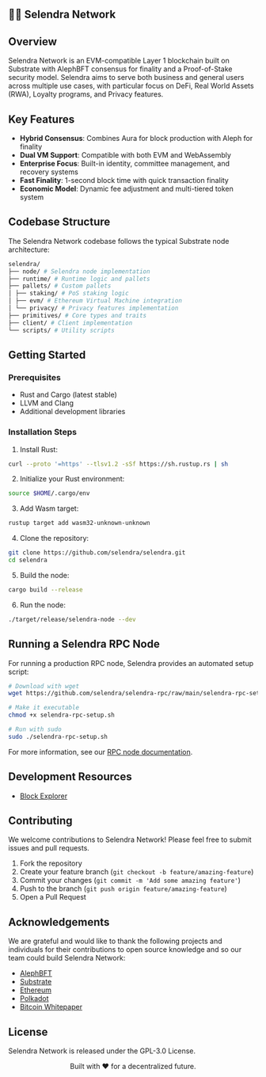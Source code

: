 ## 🙋‍♀️ Selendra Network

## Overview

Selendra Network is an EVM-compatible Layer 1 blockchain built on Substrate with AlephBFT consensus for finality and a Proof-of-Stake security model. Selendra aims to serve both business and general users across multiple use cases, with particular focus on DeFi, Real World Assets (RWA), Loyalty programs, and Privacy features.

## Key Features

- **Hybrid Consensus**: Combines Aura for block production with Aleph for finality
- **Dual VM Support**: Compatible with both EVM and WebAssembly
- **Enterprise Focus**: Built-in identity, committee management, and recovery systems
- **Fast Finality**: 1-second block time with quick transaction finality
- **Economic Model**: Dynamic fee adjustment and multi-tiered token system

## Codebase Structure

The Selendra Network codebase follows the typical Substrate node architecture:

```bash
selendra/
├── node/ # Selendra node implementation
├── runtime/ # Runtime logic and pallets
├── pallets/ # Custom pallets
│ ├── staking/ # PoS staking logic
│ ├── evm/ # Ethereum Virtual Machine integration
│ └── privacy/ # Privacy features implementation
├── primitives/ # Core types and traits
├── client/ # Client implementation
└── scripts/ # Utility scripts
```

## Getting Started

### Prerequisites

- Rust and Cargo (latest stable)
- LLVM and Clang
- Additional development libraries

### Installation Steps

1. Install Rust:
```bash
curl --proto '=https' --tlsv1.2 -sSf https://sh.rustup.rs | sh
```

2. Initialize your Rust environment:
```bash
source $HOME/.cargo/env
```

3. Add Wasm target:
```bash
rustup target add wasm32-unknown-unknown
```

4. Clone the repository:
```bash
git clone https://github.com/selendra/selendra.git
cd selendra
```

5. Build the node:
```bash
cargo build --release
```

6. Run the node:
```bash
./target/release/selendra-node --dev
```

## Running a Selendra RPC Node

For running a production RPC node, Selendra provides an automated setup script:

```bash
# Download with wget
wget https://github.com/selendra/selendra-rpc/raw/main/selendra-rpc-setup.sh -O selendra-rpc-setup.sh

# Make it executable
chmod +x selendra-rpc-setup.sh

# Run with sudo
sudo ./selendra-rpc-setup.sh
```

For more information, see our [RPC node documentation](https://github.com/selendra/selendra-rpc).

## Development Resources

- [Block Explorer](https://explorer.selendra.org)

## Contributing

We welcome contributions to Selendra Network! Please feel free to submit issues and pull requests.

1. Fork the repository
2. Create your feature branch (`git checkout -b feature/amazing-feature`)
3. Commit your changes (`git commit -m 'Add some amazing feature'`)
4. Push to the branch (`git push origin feature/amazing-feature`)
5. Open a Pull Request

## Acknowledgements

We are grateful and would like to thank the following projects and individuals for their contributions to open source knowledge and so our team could build Selendra Network:

- [AlephBFT](https://github.com/aleph-network/aleph-bft)
- [Substrate](https://github.com/paritytech/substrate)
- [Ethereum](https://github.com/ethereum/ethereum)
- [Polkadot](https://github.com/paritytech/polkadot)
- [Bitcoin Whitepaper](https://bitcoin.org/bitcoin.pdf)

## License

Selendra Network is released under the GPL-3.0 License.

<div align="center">

Built with ❤️ for a decentralized future.

</div>

